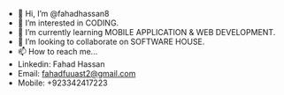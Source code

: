- 👋 Hi, I’m @fahadhassan8
- 👀 I’m interested in CODING.  
- 🌱 I’m currently learning MOBILE APPLICATION & WEB DEVELOPMENT.
- 💞️ I’m looking to collaborate on SOFTWARE HOUSE.
- 📫 How to reach me...
- Linkedin: Fahad Hassan
- Email: fahadfuuast2@gmail.com
- Mobile: +923342417223 

<!---
fahadhassan8/fahadhassan8 is a ✨ special ✨ repository because its `README.md` (this file) appears on your GitHub profile.
You can click the Preview link to take a look at your changes.
--->
